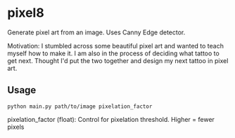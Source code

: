 # pixel8
Generate pixel art from an image. Uses Canny Edge detector. 

Motivation:
I stumbled across some beautiful pixel art and wanted to teach myself how to make it. I am also in the process of deciding what tattoo to get next. Thought I'd put the two together and design my next tattoo in pixel art. 

## Usage
`python main.py path/to/image pixelation_factor`

pixelation_factor (float): Control for pixelation threshold. Higher = fewer pixels
